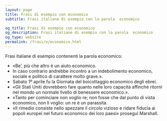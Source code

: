 ```yaml
---
layout: page
title: Frasi di esempio con economico 
subtitle: Frasi italiane di esempio con la parola  economico

og_title: Frasi di esempio con economico 
og_description: Frasi italiane di esempio con la parola  economico
og_type: website
permalink: /frasi/e/economico.html
---
```


Frasi italiane di esempio contenenti la parola economico:


- «Be’, più che altro è un aiuto economico.
- In caso contrario andrebbe incontro a un indebolimento economico, sociale e politico di carattere molto grave.».
- Sabato 1º aprile fu la Giornata del boicottaggio economico degli ebrei.
- «Gli Stati Uniti dovrebbero fare quanto nelle loro capacità affinché ritorni nel mondo un normale livello di benessere economico.».
- «Tanto per cominciare non voglio re; non fosse che dal punto di vista economico, non li voglio: un re è un parassita.
- «Il rimedio consiste nello spezzare il circolo vizioso e ridare fiducia ai popoli europei nel futuro economico dei loro paesi» proseguì Marshall.
